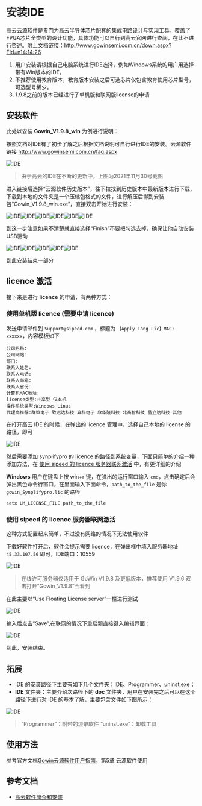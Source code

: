 # 安装IDE 

高云云源软件是专门为高云半导体芯片配套的集成电路设计与实现工具。覆盖了FPGA芯片全类型的设计功能，具体功能可以自行到高云官网进行查阅，在此不进行赘述。附上文档链接：<http://www.gowinsemi.com.cn/down.aspx?FId=n14:14:26>


1. 用户安装请根据自己电脑系统进行IDE选择，例如Windows系统的用户用选择带有Win版本的IDE。
2. 不推荐使用教育版本，教育版本安装之后可选芯片仅包含教育使用芯片型号，可选型号稀少。
3. 1.9.8之前的版本已经进行了单机版和联网版license的申请


## 安装软件

此处以安装 **Gowin_V1.9.8_win** 为例进行说明：

按照文档对IDE有了初步了解之后根据文档说明可自行进行IDE的安装。云源软件链接 http://www.gowinsemi.com.cn/faq.aspx

![IDE](./assets/IDE-1.png)

> 由于高云的IDE在不断的更新中，上图为2021年11月30号截图

进入链接后选择“云源软件历史版本”，往下拉找到历史版本中最新版本进行下载，下载到本地的文件夹是一个压缩包格式的文件，进行解压后得到安装包“Gowin_V1.9.8_win.exe”，直接双击开始进行安装：

![IDE](./assets/IDE-2.png)![IDE](./assets/IDE-3.png)![IDE](./assets/IDE-4.png)![IDE](./assets/IDE-5.png)![IDE](./assets/IDE-6.png)![IDE](./assets/IDE-7.png)

到这一步注意如果不清楚就直接选择“Finish”不要把勾选去掉，确保让他自动安装USB驱动

![IDE](./assets/IDE-8.png)![IDE](./assets/IDE-9.png)![IDE](./assets/IDE-10.png)![IDE](./assets/IDE-11.png)![IDE](./assets/IDE-12.png)

到此安装结束一部分

## licence 激活

接下来是进行 **licence** 的申请，有两种方式：

### 使用单机版 licence (需要申请 licence)

发送申请邮件到 `Support@sipeed.com` ，标题为 `【Apply Tang Lic】MAC: xxxxxx`，内容模板如下

```
公司名称:
公司网站:
部门:
联系人姓名:
联系人电话:
联系人邮箱:
联系人省份:
计算机MAC地址:
license类型:共享型 仅本机
操作系统类型:Windows Linus
代理商推荐:群策电子 致远达科技 算科电子 欣华隆科技 北高智科技 晶立达科技 其他
```

在打开高云 IDE 的时候，在弹出的 licence 管理中，选择自己本地的 license 的路径，即可

![IDE](./assets/IDE-13.png)

然后需要添加 synplifypro 的 licence 的路径到系统变量，下面只简单的介绍一种添加方法，在 [使用 sipeed 的 licence 服务器联网激活](#使用-sipeed-的-licence-服务器联网激活) 中，有更详细的介绍

**Windows** 用户在键盘上按 win+r 键，在弹出的运行窗口输入 `cmd`，点击确定后会弹出黑色命令行窗口，在里面输入下面命令，`path_to_the_file` 是你 `gowin_Synplifypro.lic` 的路径

```
setx LM_LICENSE_FILE path_to_the_file
```

### 使用 sipeed 的 licence 服务器联网激活

这种方式配置起来简单，不过没有网络的情况下无法使用软件

下载好软件打开后，软件会提示需要 licence，在弹出框中填入服务器地址 `45.33.107.56` 即可，IDE端口：10559

![IDE](./assets/IDE-14.png)

> 在线许可服务器仅适用于 GoWin V1.9.8 及更低版本，推荐使用 V1.9.6
双击打开“Gowin_V1.9.8”会看到



在此主要以“Use Floating License server”一栏进行测试

![IDE](./assets/IDE-15.png)

输入后点击“Save”,在联网的情况下重启颗直接键入编辑界面：

![IDE](./assets/IDE-16.png)

到此，安装结束。


## 拓展
- IDE 的安装路径下主要有如下几个文件夹：IDE、Programmer、uninst.exe；
- **IDE** 文件夹：主要介绍次路径下的 **doc** 文件夹，用户在安装完之后可以在这个路径下进行对 IDE 的基本了解，主要包含文件如下图所示：

![IDE](./assets/IDE-17.png)

> “Programmer”：附带的烧录软件
> “uninst.exe”：卸载工具


## 使用方法

参考官方文档[Gowin云源软件用户指南](http://cdn.gowinsemi.com.cn/SUG100-1.8_Gowin%E4%BA%91%E6%BA%90%E8%BD%AF%E4%BB%B6%E7%94%A8%E6%88%B7%E6%8C%87%E5%8D%97.pdf)，第5章 云源软件使用

## 参考文档

+ [高云软件简介和安装](http://cdn.gowinsemi.com.cn/%E9%AB%98%E4%BA%91%E8%BD%AF%E4%BB%B6%E7%AE%80%E4%BB%8B%E5%92%8C%E5%AE%89%E8%A3%85.pdf)

